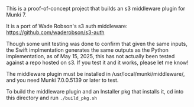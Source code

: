 This is a proof-of-concept project that builds an s3 middleware plugin for Munki 7.

It is a port of Wade Robson's s3 auth middleware:
https://github.com/waderobson/s3-auth

Though some unit testing was done to confirm that given the same inputs, the Swift implmentation generates the same outputs as the Python implementation, as of May 15, 2025, this has not actually been tested against a repo hosted on s3. If you test it and it works, please let me know!

The middleware plugin must be installed in /usr/local/munki/middleware/, and you need Munki 7.0.0.5139 or later to test.

To build the middleware plugin and an Installer pkg that installs it, cd into this directory and run `./build_pkg.sh`